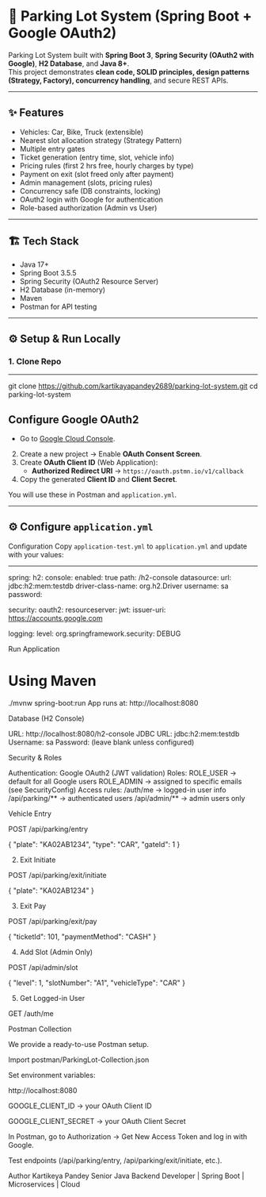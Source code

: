 # 🚗 Parking Lot System (Spring Boot + Google OAuth2)

Parking Lot System built with **Spring Boot 3**, **Spring Security (OAuth2 with Google)**, **H2 Database**, and **Java 8+**.  
This project demonstrates **clean code, SOLID principles, design patterns (Strategy, Factory), concurrency handling**, and secure REST APIs.

---

## ✨ Features
- Vehicles: Car, Bike, Truck (extensible)
- Nearest slot allocation strategy (Strategy Pattern)
- Multiple entry gates
- Ticket generation (entry time, slot, vehicle info)
- Pricing rules (first 2 hrs free, hourly charges by type)
- Payment on exit (slot freed only after payment)
- Admin management (slots, pricing rules)
- Concurrency safe (DB constraints, locking)
- OAuth2 login with Google for authentication
- Role-based authorization (Admin vs User)

---

## 🏗️ Tech Stack
- Java 17+
- Spring Boot 3.5.5
- Spring Security (OAuth2 Resource Server)
- H2 Database (in-memory)
- Maven
- Postman for API testing

---

## ⚙️ Setup & Run Locally

### 1. Clone Repo

---
git clone https://github.com/kartikayapandey2689/parking-lot-system.git
cd parking-lot-system

## Configure Google OAuth2

- Go to [Google Cloud Console](https://console.cloud.google.com/).
2. Create a new project → Enable **OAuth Consent Screen**.
3. Create **OAuth Client ID** (Web Application):
   - **Authorized Redirect URI** → `https://oauth.pstmn.io/v1/callback`
4. Copy the generated **Client ID** and **Client Secret**.


You will use these in Postman and `application.yml`.

---

## ⚙️ Configure `application.yml`
Configuration
Copy `application-test.yml` to `application.yml` and update with your values:

---
spring:
  h2:
    console:
      enabled: true
      path: /h2-console
  datasource:
    url: jdbc:h2:mem:testdb
    driver-class-name: org.h2.Driver
    username: sa
    password:

  security:
    oauth2:
      resourceserver:
        jwt:
          issuer-uri: https://accounts.google.com

logging:
  level:
    org.springframework.security: DEBUG


Run Application
# Using Maven
./mvnw spring-boot:run
App runs at: http://localhost:8080

Database (H2 Console)

URL: http://localhost:8080/h2-console
JDBC URL: jdbc:h2:mem:testdb
Username: sa
Password: (leave blank unless configured)


Security & Roles

Authentication: Google OAuth2 (JWT validation)
Roles:
ROLE_USER → default for all Google users
ROLE_ADMIN → assigned to specific emails (see SecurityConfig)
Access rules:
/auth/me → logged-in user info
/api/parking/** → authenticated users
/api/admin/** → admin users only

Vehicle Entry

POST /api/parking/entry

{
  "plate": "KA02AB1234",
  "type": "CAR",
  "gateId": 1
}

2. Exit Initiate

POST /api/parking/exit/initiate

{
  "plate": "KA02AB1234"
}

3. Exit Pay

POST /api/parking/exit/pay

{
  "ticketId": 101,
  "paymentMethod": "CASH"
}

4. Add Slot (Admin Only)

POST /api/admin/slot

{
  "level": 1,
  "slotNumber": "A1",
  "vehicleType": "CAR"
}

5. Get Logged-in User

GET /auth/me

Postman Collection

We provide a ready-to-use Postman setup.

Import postman/ParkingLot-Collection.json

Set environment variables:

http://localhost:8080

GOOGLE_CLIENT_ID → your OAuth Client ID

GOOGLE_CLIENT_SECRET → your OAuth Client Secret

In Postman, go to Authorization → Get New Access Token and log in with Google.

Test endpoints (/api/parking/entry, /api/parking/exit/initiate, etc.).


Author
Kartikeya Pandey
Senior Java Backend Developer | Spring Boot | Microservices | Cloud